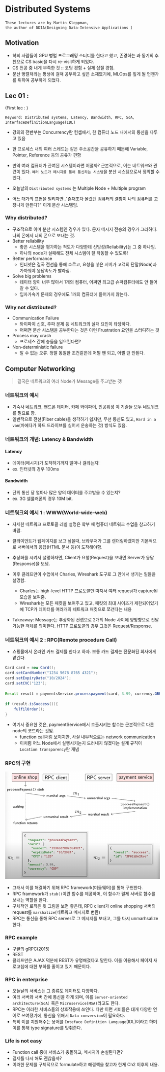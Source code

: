 # Distributed Systems

```
These lectures are by Martin Kleppman, 
the author of DDIA(Designing Data-Intensive Applications )
```

## Motivation
- 학회 사람들이 GPU 병렬 프로그래밍 스터디를 한다고 했고, 존경하는 과 동기의 추천으로 CS basic을 다시 re-visit하게 되었다.
- CS 전공 중 내게 부족한 것 :: 코딩 경험 + 실제 삽질 경험.  
- 분산 병렬처리는 평생에 걸쳐 공부하고 싶은 소재였기에, MLOps를 짚게 될 언젠가를 위하여 공부하게 되었다. 


## Lec 01 : 
(First lec : )
```
Keyword: Distributed systems, Latency, Bandwidth, RPC, SoA, InterfaceDefinitionLanguage(IDL)
```

- 강의의 전반부는 Concurrency란 컨셉에서, 한 컴퓨터 노드 내에서의 통신을 다루고 있음
- 한 프로세스 내의 여러 스레드는 같은 주소공간을 공유하기 때문에 Variable, Pointer, Reference 등의 공유가 편함 
- 만약 여러 컴퓨터가 관여된 시스템이라면 어떨까? 근본적으로, 이는 네트워크와 관련이 있다. `여러 노드가 메시지를 통해 통신하는 시스템`을 분산 시스템으로서 정의할 수 있다.

- 오늘날의 `Distributed systems` 는 Multiple Node + Multiple program
- 어느 대가의 표현을 빌리자면.."존재조차 몰랐던 컴퓨터의 결함이 나의 컴퓨터를 고장나게 만든다?" 이게 분산 시스템임. 

### Why distributed?
- 구조적으로 이미 분산 시스템인 경우가 있다. 문자 메시지 전송의 경우가 그러하다. 나의 폰에서 너의 폰으로 보내는 것. 
- Better reliability
    - 좋은 시스템을 평가하는 척도가 다양한데 신빙성(Reliability)는 그 중 하나임.
    - 하나의 node가 실패해도 전체 시스템이 잘 작동할 수 있도록!
- Better performance
    - 인터넷은 결국 전선을 통해 흐르고, 요청을 넣은 서버가 고객의 단말(Node)과 가까워야 응답속도가 빨라짐.
- Solve big problems
    - 데이터 양이 너무 많아서 1개의 컴퓨터, 어쩌면 최고급 슈퍼컴퓨터에도 안 들어갈 수 있다.
    - 입자가속기 문제의 경우에도 1개의 컴퓨터에 들어가지 않는다. 

### Why not distributed?
- Communication Failure
    - 와이파이 신호, 주파 문제 등 네트워크의 실패 요인이 타당하다.
    - 어쩌면 분산 시스템을 공부한다는 것은 이런 Frustration 요인을 스터디하는 것 
- Process may crash 
    - 프로세스 간에 충돌을 일으킨다면? 
- Non-deterministic failure
    - 알 수 없는 오류. 정말 동일한 조건같은데 어쩔 땐 되고, 어쩔 땐 안된다.

## Computer Networking

> 결국은 네트워크의 여러 Node가 Message를 주고받는 것! 

### 네트워크의 예시
- 기숙사 네트워크, 핸드폰 데이터, 카페 와이파이, 인공위성 이 기술들 모두 네트워크를 필요로 함.
- 일반적으로 전선(Fiber cable)을 생각하기 쉽지만, 무선 통신도 있고, `Hard in a van`(차에다가 하드 드라이브를 실어서 운송하는 것) 방식도 있음. 

### 네트워크의 개념: Latency & Bandwidth 

#### Latency 
- 데이터(메시지)가 도착하기까지 얼마나 걸리는지!
- ex. 인터넷의 경우 100ms

#### Bandwidth
- 단위 통신 당 얼마나 많은 양의 데이터를 주고받을 수 있는지?
- ex. 3G 셀룰러폰의 경우 10M bit.

### 네트워크의 예시 1 : WWW(World-wide-web)
- 자세한 네트워크 프로토콜 레벨 설명은 학부 때 컴퓨터 네트워크 수업을 참고하기 바람.
- 클라이언트가 웹페이지를 보고 싶을때, 브라우저가 그를 렌더링하겠지만 기본적으로 서버에서의 응답(HTML 문서 등)이 도착해야함.
- 추상화를 시켜서 설명하자면, Client가 요청(Request)을 보내면 Server가 응답(Response)을 보냄.
- 이후 클레프만이 수업에서 Charles, Wireshark 도구로 그 안에서 생기는 일들을 설명함. 
    - Charles는 high-level HTTP 프로토콜만 따져서 여러 request가 capture된 모습을 보여줌.
    - Wireshark는 모든 패킷을 보여주고 있고, 패킷의 최대 사이즈가 제한되어있기에 TCP가 데이터를 여러개의 네트워크 패킷으로 쪼갠다는 내용

- Takeaway: Message는 추상화된 컨셉으로 2개의 Node 사이에 양방향으로 전달가능한 객체를 의미한다. HTTP 프로토콜의 경우 그것은 Request/Response. 


### 네트워크의 예시 2 : RPC(Remote procedure Call)
- 쇼핑몰에서 온라인 카드 결제를 한다고 하자. 보통 카드 결제는 전문화된 회사에게 맡긴다.

```java
Card card = new Card();
card.setCardNumber("1234 5678 8765 4321");
card.setExpiryDate("10/2024");
card.setCVC("123");

Result result = paymentsService.processpayment(card, 3.99, currency.GBP);

if (result.isSuccess()){
	fulfilOrder();
}
```

- 여기서 중요한 것은, paymentService에서 호출시키는 함수는 근본적으로 다른 node의 코드라는 것임.
    - function call처럼 보이지만, 사실 내부적으로는 network communication
    - 이처럼 어느 Node에서 실행시키는지 드러내지 않겠다는 설계 규칙이 `Location transparency`란 개념 

### RPC의 구현 

![image](../images/ddia_lec1_rpc.png)

- 그래서 이를 해결하기 위해 RPC framework(미들웨어)를 통해 구현한다. 
- RPC framework가 `stub()`이란 함수를 제공하며, 이 함수가 결제 서버로 함수를 보내는 역할을 한다.
- 구체적인 로직은 윗 그림을 보면 좋은데, RPC client가 online shopping 서버의 request를 `marshalize`(네트워크 메시지로 변환)
- RPC는 통신을 통해 RPC server로 그 메시지를 보내고, 그를 다시 unmarhsalize한다. 

### RPC example

- 구글의 gRPC(2015)
- REST
- 클레프만은 AJAX 덕분에 REST가 유명해졌다고 말한다. 이를 이용해서 페이지 새로고침에 대한 부하를 줄이고 있기 때문이다.

### RPC in enterprise 

- 오늘날의 서비스는 그 종류도 데이터도 다양하다. 
- 여러 서버와 서버 간에 통신을 하게 되며, 이를 `Server-oriented architecture(SoA)` 혹은 `Microservice(MSA)`라고도 한다. 
- RPC는 이러한 서비스들의 상호작용에 쓰인다. 다만 이런 서비들은 대개 다양한 언어로 쓰여졌기에, 통신을 위해서 `Data conversion`이 필요하다.
- 특히 이를 지원해주는 용어를 `Inteface Definition Language`(IDL)이라고 하며 이를 통해 type signature를 맞춰준다.


### Life is not easy

- Function call 중에 서비스가 충돌하고, 메시지가 손실된다면?
- 결제를 다시 해도 괜찮을까?
- 이러한 문제를 구체적으로 formulate하고 해결책을 찾고자 한게 Ch2 이후의 내용. 
